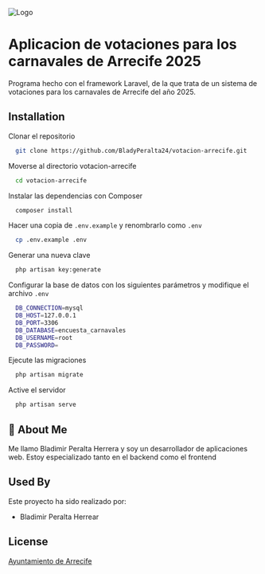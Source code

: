 
![Logo](https://upload.wikimedia.org/wikipedia/commons/6/6a/Escudo_de_Arrecife.svg)


# Aplicacion de votaciones para los carnavales de Arrecife 2025

Programa hecho con el framework Laravel, de la que trata de un sistema de votaciones para los carnavales de Arrecife del año 2025.


## Installation

Clonar el repositorio

```bash
  git clone https://github.com/BladyPeralta24/votacion-arrecife.git
```

Moverse al directorio votacion-arrecife
```bash
  cd votacion-arrecife
```

Instalar las dependencias con Composer
```bash
  composer install
```
Hacer una copia de `.env.example` y renombrarlo como `.env`
```bash
  cp .env.example .env
```
Generar una nueva clave
```bash
  php artisan key:generate
```
Configurar la base de datos con los siguientes parámetros y modifique el archivo `.env`
```bash
  DB_CONNECTION=mysql
  DB_HOST=127.0.0.1
  DB_PORT=3306
  DB_DATABASE=encuesta_carnavales
  DB_USERNAME=root
  DB_PASSWORD=
```
Ejecute las migraciones
```bash
  php artisan migrate
```
Active el servidor
```bash
  php artisan serve
```
    
## 🚀 About Me
Me llamo Bladimir Peralta Herrera y soy un desarrollador de aplicaciones web. Estoy especializado tanto en el backend como el frontend


## Used By

Este proyecto ha sido realizado por:

- Bladimir Peralta Herrear


## License

[Ayuntamiento de Arrecife](https://www.arrecife.es/)

